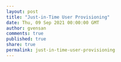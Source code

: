 ```yaml
---
layout: post
title: "Just-in-Time User Provisioning"
date: Thu, 09 Sep 2021 00:00:00 GMT
author: gvensan
comments: true
published: true
share: true
permalink: just-in-time-user-provisioning
---
```

